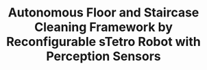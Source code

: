 ---
title: Autonomous Floor and Staircase Cleaning Framework by Reconfigurable sTetro Robot with Perception Sensors
authors: Anh Vu Le, Phone Thiha Kyaw, Rajesh Elara Mohan, Sai Htet Moe Swe, Ashiwin Rajendran, Kamalesh Boopathi, Nguyen Huu Khanh Nhan
venue: Journal of Intelligent and Robotic Systems (JINT)
year: 2021
cover_image: /assets/img/publications/stetrosequence.jpg
link: https://link.springer.com/article/10.1007/s10846-020-01281-2
---